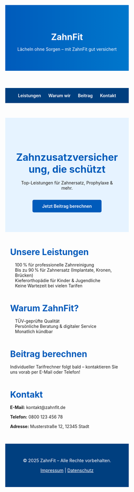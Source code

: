 <!DOCTYPE html>
<html lang="de">
<head>
  <meta charset="UTF-8" />
  <meta name="viewport" content="width=device-width, initial-scale=1.0"/>
  <title>ZahnFit – Ihre Zahnzusatzversicherung</title>
  <link href="https://fonts.googleapis.com/css2?family=Inter:wght@400;600&display=swap" rel="stylesheet" />
  <style>
    * {
      box-sizing: border-box;
      margin: 0;
      padding: 0;
    }

    body {
      font-family: 'Inter', sans-serif;
      line-height: 1.6;
      background-color: #f8fbff;
      color: #333;
    }

    header {
      background: linear-gradient(to right, #005bbb, #0077cc);
      color: white;
      padding: 3rem 1rem;
      text-align: center;
    }

    nav {
      background: #003f7f;
      display: flex;
      justify-content: center;
      flex-wrap: wrap;
      gap: 1.5rem;
      padding: 1rem;
    }

    nav a {
      color: white;
      text-decoration: none;
      font-weight: 600;
    }

    .hero {
      background: #e6f3ff;
      text-align: center;
      padding: 4rem 2rem;
    }

    .hero h2 {
      font-size: 2rem;
      margin-bottom: 1rem;
    }

    .cta {
      background: #005bbb;
      color: white;
      padding: 0.75rem 2rem;
      border: none;
      border-radius: 5px;
      text-decoration: none;
      font-weight: 600;
      margin-top: 1rem;
      display: inline-block;
    }

    section {
      max-width: 960px;
      margin: 3rem auto;
      padding: 0 1rem;
    }

    section h2 {
      color: #005bbb;
      margin-bottom: 1rem;
      font-size: 1.75rem;
    }

    ul {
      list-style: none;
      padding-left: 1rem;
    }

    ul li::before {
      content: '✔';
      color: #0077cc;
      font-weight: bold;
      margin-right: 0.5rem;
    }

    footer {
      background: #003f7f;
      color: white;
      text-align: center;
      padding: 2rem 1rem;
      font-size: 0.9rem;
    }

    footer a {
      color: white;
      text-decoration: underline;
    }

    @media (max-width: 600px) {
      .hero h2 {
        font-size: 1.5rem;
      }

      nav {
        flex-direction: column;
        align-items: center;
      }
    }
  </style>
</head>
<body>

  <header>
    <h1>ZahnFit</h1>
    <p>Lächeln ohne Sorgen – mit ZahnFit gut versichert</p>
  </header>

  <nav>
    <a href="#leistungen">Leistungen</a>
    <a href="#warum">Warum wir</a>
    <a href="#rechner">Beitrag</a>
    <a href="#kontakt">Kontakt</a>
  </nav>

  <section class="hero">
    <h2>Zahnzusatzversicherung, die schützt</h2>
    <p>Top-Leistungen für Zahnersatz, Prophylaxe & mehr.</p>
    <a href="#rechner" class="cta">Jetzt Beitrag berechnen</a>
  </section>

  <section id="leistungen">
    <h2>Unsere Leistungen</h2>
    <ul>
      <li>100 % für professionelle Zahnreinigung</li>
      <li>Bis zu 90 % für Zahnersatz (Implantate, Kronen, Brücken)</li>
      <li>Kieferorthopädie für Kinder & Jugendliche</li>
      <li>Keine Wartezeit bei vielen Tarifen</li>
    </ul>
  </section>

  <section id="warum">
    <h2>Warum ZahnFit?</h2>
    <ul>
      <li>TÜV-geprüfte Qualität</li>
      <li>Persönliche Beratung & digitaler Service</li>
      <li>Monatlich kündbar</li>
    </ul>
  </section>

  <section id="rechner">
    <h2>Beitrag berechnen</h2>
    <p>Individueller Tarifrechner folgt bald – kontaktieren Sie uns vorab per E-Mail oder Telefon!</p>
  </section>

  <section id="kontakt">
    <h2>Kontakt</h2>
    <p><strong>E-Mail:</strong> kontakt@zahnfit.de</p>
    <p><strong>Telefon:</strong> 0800 123 456 78</p>
    <p><strong>Adresse:</strong> Musterstraße 12, 12345 Stadt</p>
  </section>

  <footer>
    <p>&copy; 2025 ZahnFit – Alle Rechte vorbehalten.</p>
    <p><a href="#">Impressum</a> | <a href="#">Datenschutz</a></p>
  </footer>

</body>
</html>
